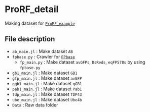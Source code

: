 # ProRF_detail
Making dataset for [`ProRF_example`](https://github.com/Chemical118/ProRF_example)

## File description
- `ab_main.jl` : Make dataset `AB`
- `fpbase.py` : Crawler for [`FPbase`](https://www.fpbase.org/)
  + `fp_main.py` : Make dataset `avGFPs`, `DsReds`, `eqFP578s` by using `fpbase.py`
- `gb1_main.jl` : Make dataset `GB1`
- `gfp_main.jl` : Make dataset `avGFP`
- `ggb1_main.jl` : Make dataset `gGB1`
- `pab1_main.jl` : Make dataset `Pab1`
- `tdp_main.jl` : Make dataset `TDP43`
- `ube_main.jl` : Make dataset `Ube4b`
- `Data` : Raw data folder